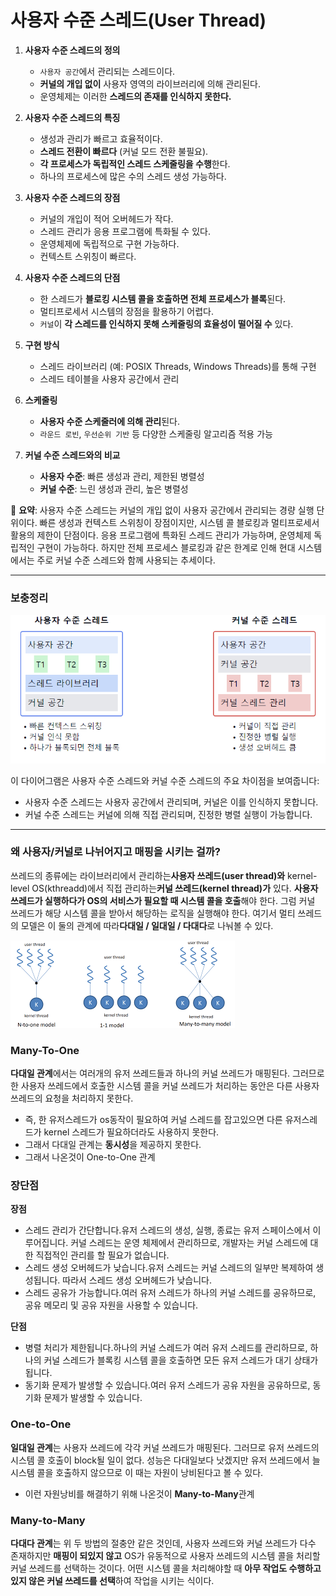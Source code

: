 # 사용자 수준 스레드(User Thread)

1. **사용자 수준 스레드의 정의**
    - `사용자 공간`에서 관리되는 스레드이다.
    - **커널의 개입 없이** 사용자 영역의 라이브러리에 의해 관리된다.
    - 운영체제는 이러한 **스레드의 존재를 인식하지 못한다.**


2. **사용자 수준 스레드의 특징**
    - 생성과 관리가 빠르고 효율적이다.
    - **스레드 전환이 빠르다** (커널 모드 전환 불필요).
    - **각 프로세스가 독립적인 스레드 스케줄링을 수행**한다.
    - 하나의 프로세스에 많은 수의 스레드 생성 가능하다.


3. **사용자 수준 스레드의 장점**
    - 커널의 개입이 적어 오버헤드가 작다.
    - 스레드 관리가 응용 프로그램에 특화될 수 있다.
    - 운영체제에 독립적으로 구현 가능하다.
    - 컨텍스트 스위칭이 빠르다.


4. **사용자 수준 스레드의 단점**
    - 한 스레드가 **블로킹 시스템 콜을 호출하면 전체 프로세스가 블록**된다.
    - 멀티프로세서 시스템의 장점을 활용하기 어렵다.
    - `커널`이 **각 스레드를 인식하지 못해 스케줄링의 효율성이 떨어질 수** 있다.


5. **구현 방식**
    - 스레드 라이브러리 (예: POSIX Threads, Windows Threads)를 통해 구현
    - 스레드 테이블을 사용자 공간에서 관리


6. **스케줄링**
    - **사용자 수준 스케줄러에 의해 관리**된다.
    - `라운드 로빈`, `우선순위 기반` 등 다양한 스케줄링 알고리즘 적용 가능


7. **커널 수준 스레드와의 비교**
    - **사용자 수준**: 빠른 생성과 관리, 제한된 병렬성
    - **커널 수준**: 느린 생성과 관리, 높은 병렬성


📌 **요약**: 사용자 수준 스레드는 커널의 개입 없이 사용자 공간에서 관리되는 경량 실행 단위이다. 빠른 생성과 컨텍스트 스위칭이 장점이지만, 시스템 콜 블로킹과 멀티프로세서 활용의 제한이 단점이다. 응용 프로그램에 특화된 스레드 관리가 가능하며, 운영체제 독립적인 구현이 가능하다. 하지만 전체 프로세스 블로킹과 같은 한계로 인해 현대 시스템에서는 주로 커널 수준 스레드와 함께 사용되는 추세이다.

___
### 보충정리

![img.png](커널_유저_스레드.png)


이 다이어그램은 사용자 수준 스레드와 커널 수준 스레드의 주요 차이점을 보여줍니다:
- 사용자 수준 스레드는 사용자 공간에서 관리되며, 커널은 이를 인식하지 못합니다.
- 커널 수준 스레드는 커널에 의해 직접 관리되며, 진정한 병렬 실행이 가능합니다.

___

### 왜 사용자/커널로 나뉘어지고 매핑을 시키는 걸까?

쓰레드의 종류에는 라이브러리에서 관리하는**사용자 쓰레드(user thread)와** kernel-level OS(kthreadd)에서 직접 관리하는**커널 쓰레드(kernel thread)가** 있다.
**사용자 쓰레드가 실행하다가 OS의 서비스가 필요할 때 시스템 콜을 호출**해야 한다. 그럼 커널 쓰레드가 해당 시스템 콜을 받아서 해당하는 로직을 실행해야 한다. 여기서 멀티 쓰레드의 모델은 이 둘의 관계에 따라**다대일 / 일대일 / 다대다**로 나눠볼 수 있다.


![img.png](매핑정보.png)

### Many-To-One

**다대일 관계**에서는 여러개의 유저 쓰레드들과 하나의 커널 쓰레드가 매핑된다. 그러므로 한 사용자 쓰레드에서 호출한 시스템 콜을 커널 쓰레드가 처리하는 동안은 다른 사용자 쓰레드의 요청을 처리하지 못한다.
- 즉, 한 유저스레드가 os동작이 필요하여 커널 스레드를 잡고있으면 다른 유저스레드가 kernel 스레드가 필요하더라도 사용하지 못한다.
- 그래서 다대일 관계는 **동시성**을 제공하지 못한다.
- 그래서 나온것이 One-to-One 관계

### 장단점

**장점**

- 스레드 관리가 간단합니다.유저 스레드의 생성, 실행, 종료는 유저 스페이스에서 이루어집니다. 커널 스레드는 운영 체제에서 관리하므로, 개발자는 커널 스레드에 대한 직접적인 관리를 할 필요가 없습니다.
- 스레드 생성 오버헤드가 낮습니다.유저 스레드는 커널 스레드의 일부만 복제하여 생성됩니다. 따라서 스레드 생성 오버헤드가 낮습니다.
- 스레드 공유가 가능합니다.여러 유저 스레드가 하나의 커널 스레드를 공유하므로, 공유 메모리 및 공유 자원을 사용할 수 있습니다.

**단점**

- 병렬 처리가 제한됩니다.하나의 커널 스레드가 여러 유저 스레드를 관리하므로, 하나의 커널 스레드가 블록킹 시스템 콜을 호출하면 모든 유저 스레드가 대기 상태가 됩니다.
- 동기화 문제가 발생할 수 있습니다.여러 유저 스레드가 공유 자원을 공유하므로, 동기화 문제가 발생할 수 있습니다.

### One-to-One

**일대일 관계**는 사용자 쓰레드에 각각 커널 쓰레드가 매핑된다. 그러므로 유저 쓰레드의 시스템 콜 호출이 block될 일이 없다. 성능은 다대일보다 낫겠지만 유저 쓰레드에서 늘 시스템 콜을 호출하지 않으므로 이 때는 자원이 낭비된다고 볼 수 있다.
- 이런 자원낭비를 해결하기 위해 나온것이 **Many-to-Many**관계

### Many-to-Many

**다대다 관계**는 위 두 방법의 절충안 같은 것인데, 사용자 쓰레드와 커널 쓰레드가 다수 존재하지만 **매핑이 되있지 않고** OS가 유동적으로 사용자 쓰레드의 시스템 콜을 처리할 커널 쓰레드를 선택하는 것이다. 어떤 시스템 콜을 처리해야할 때 **아무 작업도 수행하고 있지 않은 커널 쓰레드를 선택**하여 작업을 시키는 식이다.
